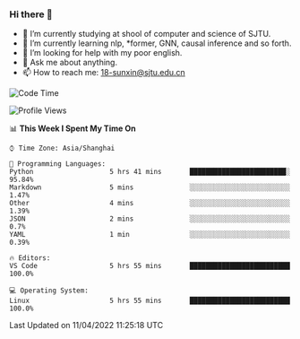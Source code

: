 ### Hi there 👋

<!--
**sunxin000/sunxin000** is a ✨ _special_ ✨ repository because its `README.md` (this file) appears on your GitHub profile.

Here are some ideas to get you started:

- 🔭 I’m currently working on ...
- 🌱 I’m currently learning ...
- 👯 I’m looking to collaborate on ...
- 🤔 I’m looking for help with ...
- 💬 Ask me about ...
- 📫 How to reach me: ...
- 😄 Pronouns: ...
- ⚡ Fun fact: ...
-->
- 🏫 I’m currently studying at shool of computer and science of SJTU.
- 🌱 I’m currently learning nlp, \*former, GNN, causal inference and so forth.
- 🤔 I’m looking for help with my poor english.
- 💬 Ask me about anything.
- 📫 How to reach me: 18-sunxin@sjtu.edu.cn
<!--START_SECTION:waka-->
![Code Time](http://img.shields.io/badge/Code%20Time-145%20hrs%2047%20mins-blue)

![Profile Views](http://img.shields.io/badge/Profile%20Views-6-blue)

📊 **This Week I Spent My Time On** 

```text
⌚︎ Time Zone: Asia/Shanghai

💬 Programming Languages: 
Python                   5 hrs 41 mins       ████████████████████████░   95.84% 
Markdown                 5 mins              ░░░░░░░░░░░░░░░░░░░░░░░░░   1.47% 
Other                    4 mins              ░░░░░░░░░░░░░░░░░░░░░░░░░   1.39% 
JSON                     2 mins              ░░░░░░░░░░░░░░░░░░░░░░░░░   0.7% 
YAML                     1 min               ░░░░░░░░░░░░░░░░░░░░░░░░░   0.39%

🔥 Editors: 
VS Code                  5 hrs 55 mins       █████████████████████████   100.0%

💻 Operating System: 
Linux                    5 hrs 55 mins       █████████████████████████   100.0%

```


 Last Updated on 11/04/2022 11:25:18 UTC
<!--END_SECTION:waka-->
